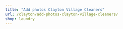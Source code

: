 ```yaml
---
title: "Add photos Clayton Village Cleaners"
url: /clayton/add-photos-clayton-village-cleaners/
shop: laundry
---
```

